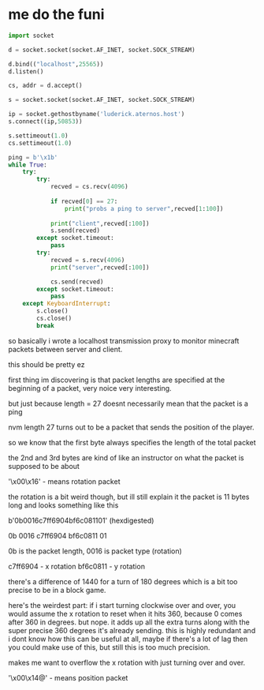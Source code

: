 # me do the funi 

```py
import socket

d = socket.socket(socket.AF_INET, socket.SOCK_STREAM)

d.bind(("localhost",25565))
d.listen()

cs, addr = d.accept()

s = socket.socket(socket.AF_INET, socket.SOCK_STREAM)

ip = socket.gethostbyname('luderick.aternos.host')
s.connect((ip,50853))

s.settimeout(1.0)
cs.settimeout(1.0)

ping = b'\x1b'
while True:
    try:
        try:
            recved = cs.recv(4096)
            
            if recved[0] == 27:
                print("probs a ping to server",recved[1:100])
                
            print("client",recved[:100])
            s.send(recved)
        except socket.timeout:
            pass
        try:
            recved = s.recv(4096)
            print("server",recved[:100])

            cs.send(recved)
        except socket.timeout:
            pass
    except KeyboardInterrupt:
        s.close()
        cs.close()
        break
```
so basically i wrote a localhost transmission proxy to monitor minecraft packets between server and client.


this should be pretty ez 


first thing im discovering is that packet lengths are specified at the beginning of a packet, very noice very interesting.

but just because length = 27 doesnt necessarily mean that the packet is a ping

nvm length 27 turns out to be a packet that sends the position of the player.

so we know that the first byte always specifies the length of the total packet

the 2nd and 3rd bytes are kind of like an instructor on what the packet is supposed to be about

'\x00\x16' - means rotation packet

the rotation is a bit weird though, but ill still explain it
the packet is 11 bytes long and looks something like this

b'0b0016c7ff6904bf6c081101' (hexdigested)

0b 0016 c7ff6904 bf6c0811 01

0b is the packet length, 0016 is packet type (rotation)

c7ff6904 - x rotation
bf6c0811 - y rotation 

there's a difference of 1440 for a turn of 180 degrees which is a bit too precise to be in a block game. 

here's the weirdest part: if i start turning clockwise over and over, you would assume the x rotation to reset when it hits 360, because 0 comes after 360 in degrees. but nope. it adds up all the extra turns along with the super precise 360 degrees it's already sending. this is highly redundant and i dont know how this can be useful at all, maybe if there's a lot of lag then you could make use of this, but still this is too much precision.

makes me want to overflow the x rotation with just turning over and over.

'\x00\x14@' - means position packet




